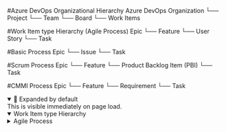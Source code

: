#Azure DevOps Organizational Hierarchy
Azure DevOps Organization
└── Project
    └── Team
        └── Board
            └── Work Items



#Work Item type Hierarchy (Agile Process)
Epic
└── Feature
    └── User Story
        └── Task


#Basic Process
Epic
└── Issue
    └── Task


#Scrum Process
Epic
└── Feature
    └── Product Backlog Item (PBI)
        └── Task


#CMMI Process
Epic
└── Feature
    └── Requirement
        └── Task


<details open>
  <summary>🔼 Expanded by default</summary>
  This is visible immediately on page load.
</details>




<details open>
  <summary>Work Item type Hierarchy</summary>

  <details>
    <summary>Agile Process</summary>
Epic
└── Feature
    └── User Story
        └── Task    
  </details>

</details>
